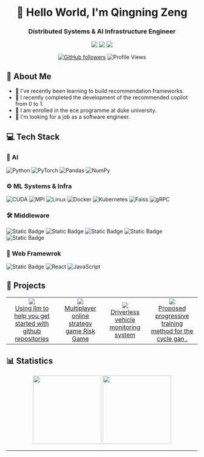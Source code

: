 <div align="center">
  
# 🌟 Hello World, I'm Qingning Zeng  
### Distributed Systems & AI Infrastructure Engineer


<p>
  <a href="mailto:52068838a@gmail.com"><img src="https://img.shields.io/badge/Email-ffffff?style=for-the-badge&logo=gmail&logoColor=black"/></a>
  <a href="https://github.com/addw1"><img src="https://img.shields.io/badge/GitHub-ffffff?style=for-the-badge&logo=github&logoColor=black"/></a>
  <a href="https://www.linkedin.com/in/qingning-zeng-6b70252b2"><img src="https://img.shields.io/badge/Linkedin-ffffff?style=for-the-badge&logo=linkedin&logoColor=black"/></a>
  <br/>
</p>

[![GitHub followers](https://img.shields.io/github/followers/zjrwtx?style=social)](https://github.com/addw1)
![Profile Views](https://komarev.com/ghpvc/?username=addw1&color=blueviolet)

</div>

## 🎯 About Me 


- 🔭 I've recently been learning to build recommendation frameworks.
- 🚀 I recently completed the development of the recommended copilot from 0 to 1.
- 🌱 I am enrolled in the ece programme at duke university.
- 🎯 I'm looking for a job as a software engineer.

## 💻 Tech Stack

### 🤖 AI 
![Python](https://img.shields.io/badge/Python-3776AB?style=for-the-badge&logo=python&logoColor=white)
![PyTorch](https://img.shields.io/badge/PyTorch-EE4C2C?style=for-the-badge&logo=pytorch&logoColor=white)
![Pandas](https://img.shields.io/badge/Pandas-150458?style=for-the-badge&logo=pandas&logoColor=white)
![NumPy](https://img.shields.io/badge/NumPy-013243?style=for-the-badge&logo=numpy&logoColor=white)

### ⚙️ ML Systems & Infra  
![CUDA](https://img.shields.io/badge/CUDA-76B900?style=for-the-badge&logo=nvidia&logoColor=white)
![MPI](https://img.shields.io/badge/MPI-000000?style=for-the-badge&logo=openmpi&logoColor=white)
![Linux](https://img.shields.io/badge/Linux-FCC624?style=for-the-badge&logo=linux&logoColor=black)
![Docker](https://img.shields.io/badge/Docker-2496ED?style=for-the-badge&logo=docker&logoColor=white)
![Kubernetes](https://img.shields.io/badge/Kubernetes-326CE5?style=for-the-badge&logo=kubernetes&logoColor=white)
![Faiss](https://img.shields.io/badge/Faiss-0081A7?style=for-the-badge&logo=meta&logoColor=white)
![gRPC](https://img.shields.io/badge/gRPC-4285F4?style=for-the-badge&logo=google&logoColor=white)


### 🛠️ Middleware
![Static Badge](https://img.shields.io/badge/Mysql-blue?style=for-the-badge&logo=Mysql&logoColor=black)
![Static Badge](https://img.shields.io/badge/Redis-red?style=for-the-badge&logo=redis&logoColor=black)
![Static Badge](https://img.shields.io/badge/Kafka-orange?style=for-the-badge&logo=Apache&logoColor=white)
![Static Badge](https://img.shields.io/badge/Flink-purple?style=for-the-badge&logo=apacheflink&logoColor=white)
![Static Badge](https://img.shields.io/badge/Spark-%20pink?style=for-the-badge&logo=apachespark&logoColor=white)

### 🎨 Web Framewrok
![Static Badge](https://img.shields.io/badge/Springboot-Green?style=for-the-badge&logo=spring&logoColor=grey)
![React](https://img.shields.io/badge/React-20232A?style=for-the-badge&logo=react&logoColor=61DAFB)
![JavaScript](https://img.shields.io/badge/JavaScript-F7DF1E?style=for-the-badge&logo=javascript&logoColor=black)



## 🚀 Projects

<table>
  <tr>
    <td align="center">
      <a href="https://github.com/addw1/matrixorigin.io.summer">
        <img src="https://img.shields.io/badge/Bot-blue?style=for-the-badge&logo=bot&logoColor=white"/>
        <br />Using llm to help you get started with github repositories
      </a>
    </td>
     <td align="center">
      <a href="https://github.com/addw1/risc_game_backend">
        <img src="https://img.shields.io/badge/Game-red?style=for-the-badge&logo=game&logoColor=white"/>
        <br />Multiplayer online strategy game Risk Game
      </a>
    </td>
    <td align="center">
      <a href="https://github.com/addw1/Car-Monitor">
        <img src="https://img.shields.io/badge/Car-green?style=for-the-badge&logoColor=white"/>
        <br />Driverless vehicle monitoring system
      </a>
    </td>
    <td align="center">
      <a href="https://github.com/addw1/Progressive-Growing-Cycle-GAN">
        <img src="https://img.shields.io/badge/PGCGAN-purple?style=for-the-badge&logoColor=white"/>
        <br />Proposed progressive training method for the cycle gan .
      </a>
    </td>
  </tr>
</table>

## 📊 Statistics

<div align="center">
  <img height="180em" src="https://github-readme-stats.vercel.app/api?username=addw1&show_icons=true&theme=ambient_gradient&include_all_commits=true&count_private=true"/>
  <img height="180em" src="https://github-readme-stats.vercel.app/api/top-langs/?username=addw1&layout=compact&langs_count=8&theme=ambient_gradient"/>
</div>




---

<div align="center">


</div>
